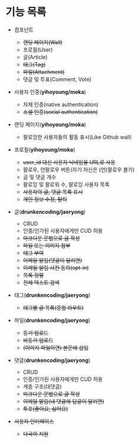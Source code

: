 # 기능 목록

-   컴포넌트
    -   ~~랜딩 페이지(Wall)~~
    -   프로필(User)
    -   글(Article)
    -   ~~태그(Tag)~~
    -   ~~파일(Attachment)~~
    -   댓글 및 투표(Comment, Vote)

-   사용자 인증(**yihoyoung/moka**)
    -   자체 인증(native authentication)
    -   ~~소셜 인증(social authentication)~~

-   랜딩 페이지(**yihoyoung/moka**)
    -   팔로잉한 사용자들의 활동 표시(Like Github wall)

-   프로필(**yihoyoung/moka**)
    -   ~~user_id 대신 사용자 닉네임을 URL로 사용~~
    -   팔로우, 언팔로우 버튼(자기 자신은 (언)팔로우 불가)
    -   글 및 댓글 개수
    -   팔로잉 및 팔로워 수, 팔로잉 사용자 목록
    -   ~~사용자의 글, 댓글 목록 표시~~
    -   ~~개인 정보 수정, 탈퇴~~

-   글(**drunkencoding/jaeryong**)
    -   CRUD
    -   인증/인가된 사용자에게만 CUD 허용
    -   ~~마크다운 문법으로 글 작성~~
    -   ~~파일 또는 이미지 첨부~~
    -   ~~태그 부여~~
    -   ~~이메일 알림(댓글이 달리면)~~
    -   ~~이메일 알림 사전 동의(opt-in)~~
    -   ~~목록 정렬~~
    -   ~~전체 텍스트 검색~~

-   태그(**drunkencoding/jaeryong**)
    -   ~~태그별 글 목록(중첩 라우트)~~

-   파일(**drunkencoding/jaeryong**)
    -   ~~동기 업로드~~
    -   ~~비동기 업로드~~
    -   ~~(이미지 파일이면) 본문에 삽입~~

-   댓글(**drunkencoding/jaeryong**)
    -   CRUD
    -   인증/인가된 사용자에게만 CUD 허용
    -   계층 구조(대댓글)
    -   ~~마크다운 문법으로 글 작성~~
    -   ~~이메일 알림(내 댓글에 답글이 달리면)~~
    -   ~~투표(좋아요, 싫어요)~~

-   ~~사용자 인터페이스~~
    -   ~~다국어 지원~~
